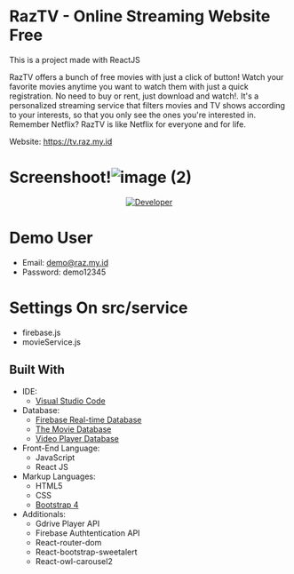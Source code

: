 # RazTV - Online Streaming Website Free
This is a project made with ReactJS

RazTV offers a bunch of free movies with just a click of button! Watch your favorite movies anytime you want to watch them with just a quick registration. No need to buy or rent, just download and watch!. It's a personalized streaming service that filters movies and TV shows according to your interests, so that you only see the ones you're interested in. Remember Netflix? RazTV is like Netflix for everyone and for life. <br/>

Website: https://tv.raz.my.id <br/>

# Screenshoot!![image (2)](https://user-images.githubusercontent.com/60551839/165899734-9b01ca59-a41b-4aca-a210-ff4e197b2488.png)

<p align="center">
<a href="https://github.com/romaaji"><img title="Developer" src="https://i.ibb.co/1zXTQtt/Group-5ko-2.png"></a>
</p>

# Demo User
- Email: demo@raz.my.id
- Password: demo12345


# Settings On src/service
- firebase.js
- movieService.js

 Built With
 --

- IDE:
  - [Visual Studio Code](https://code.visualstudio.com/ "Visual Studio Code")
- Database:
  - [Firebase Real-time Database](https://firebase.google.com/")
  - [The Movie Database](https://www.themoviedb.org/?language=bg "The Movie Database")
  - [Video Player Database](http://api.gdriveplayer.us "Gdrive Player API")
- Front-End Language:
  - JavaScript
  - React JS
- Markup Languages:
  - HTML5
  - CSS
  - [Bootstrap 4](https://getbootstrap.com/ "Bootstrap 4")
- Additionals:
  - Gdrive Player API
  - Firebase Authtentication API
  - React-router-dom
  - React-bootstrap-sweetalert
  - React-owl-carousel2
